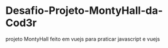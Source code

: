 # Desafio-Projeto-MontyHall-da-Cod3r
projeto MontyHall feito em vuejs para praticar javascript e vuejs

